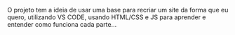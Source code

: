 O projeto tem a ideia de usar uma base para recriar um site da forma que eu quero, utilizando VS CODE, usando HTML/CSS e JS para aprender e entender como funciona cada parte...
